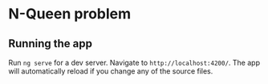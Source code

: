 # N-Queen problem


## Running the app

Run `ng serve` for a dev server. Navigate to `http://localhost:4200/`. The app will automatically reload if you change any of the source files.

